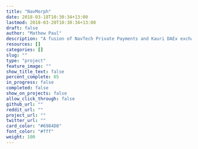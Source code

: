 ```yaml
---
title: "NavMorph"
date: 2018-03-18T10:30:34+13:00
lastmod: 2018-03-20T10:30:34+13:00
draft: false
author: "Mathew Paul"
description: "A fusion of NavTech Private Payments and Kauri DAEx exchange technology to enable sending Kauri Wallet supported cryptocurrencies privately."
resources: []
categories: []
slug: ""
type: "project"
feature_image: ""
show_title_text: false
percent_complete: 65
in_progress: false
completed: false
show_on_projects: false
allow_click_through: false
github_url: ""
reddit_url: ""
project_url: ""
twitter_url: ""
card_color: "#6984D8"
font_color: "#fff"
weight: 100
---
```


